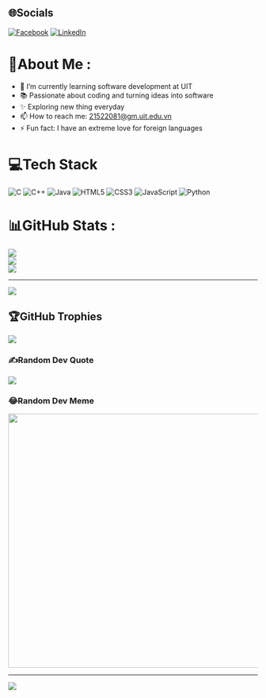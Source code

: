 
## 🌐Socials
[![Facebook](https://img.shields.io/badge/Facebook-%231877F2.svg?logo=Facebook&logoColor=white)](https://facebook.com/https://www.facebook.com/hoa.letan.71) [![LinkedIn](https://img.shields.io/badge/LinkedIn-%230077B5.svg?logo=linkedin&logoColor=white)](https://linkedin.com/in/https://www.linkedin.com/in/l%C3%AA-t%E1%BA%A5n-h%C3%B2a-52175719a/) 

# 💫About Me :
- 🔭 I’m currently learning software development at UIT
- 📚 Passionate about coding and turning ideas into software
- ✨ Exploring new thing everyday
- 📫 How to reach me: 21522081@gm.uit.edu.vn
- ⚡ Fun fact: I have an extreme love for foreign languages
# 💻Tech Stack
![C](https://img.shields.io/badge/c-%2300599C.svg?style=for-the-badge&logo=c&logoColor=white) ![C++](https://img.shields.io/badge/c++-%2300599C.svg?style=for-the-badge&logo=c%2B%2B&logoColor=white) ![Java](https://img.shields.io/badge/java-%23ED8B00.svg?style=for-the-badge&logo=java&logoColor=white) ![HTML5](https://img.shields.io/badge/html5-%23E34F26.svg?style=for-the-badge&logo=html5&logoColor=white) ![CSS3](https://img.shields.io/badge/css3-%231572B6.svg?style=for-the-badge&logo=css3&logoColor=white) ![JavaScript](https://img.shields.io/badge/javascript-%23323330.svg?style=for-the-badge&logo=javascript&logoColor=%23F7DF1E) ![Python](https://img.shields.io/badge/python-3670A0?style=for-the-badge&logo=python&logoColor=ffdd54)
# 📊GitHub Stats :
![](https://github-readme-stats.vercel.app/api?username=letanhoaUIT&theme=vue&hide_border=false&include_all_commits=false&count_private=false)<br/>
![](https://github-readme-streak-stats.herokuapp.com/?user=letanhoaUIT&theme=vue&hide_border=false)<br/>
![](https://github-readme-stats.vercel.app/api/top-langs/?username=letanhoaUIT&theme=vue&hide_border=false&include_all_commits=false&count_private=false&layout=compact)

---
[![](https://visitcount.itsvg.in/api?id=letanhoaUIT&icon=0&color=0)](https://visitcount.itsvg.in)

## 🏆GitHub Trophies
![](https://github-trophies.vercel.app/?username=letanhoaUIT&theme=radical&no-frame=false&no-bg=false&margin-w=4)

### ✍️Random Dev Quote
![](https://quotes-github-readme.vercel.app/api?type=horizontal&theme=radical)

### 😂Random Dev Meme
<img src="https://random-memer.herokuapp.com/" width="512px"/>

---
[![](https://visitcount.itsvg.in/api?id=letanhoaUIT&icon=0&color=0)](https://visitcount.itsvg.in)
